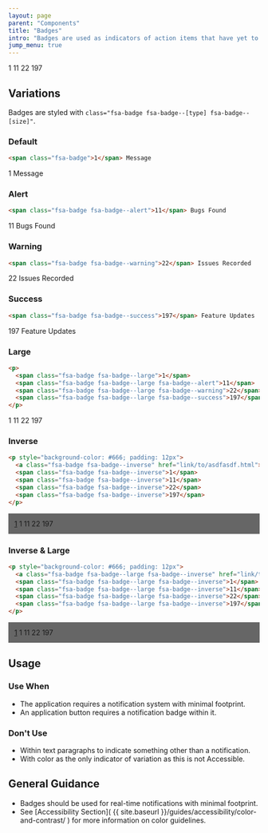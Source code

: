 ```yaml
---
layout: page
parent: "Components"
title: "Badges"
intro: "Badges are used as indicators of action items that have yet to be completed."
jump_menu: true
---
```


<div class="ds-preview">
  <p>
    <span class="fsa-badge">1</span>
    <span class="fsa-badge fsa-badge--alert">11</span>
    <span class="fsa-badge fsa-badge--warning">22</span>
    <span class="fsa-badge fsa-badge--success">197</span>
  </p>
</div>

## Variations

Badges are styled with `class="fsa-badge fsa-badge--[type] fsa-badge--[size]"`.

### Default

```html
<span class="fsa-badge">1</span> Message
```
<div class="ds-preview">
  <span class="fsa-badge">1</span> Message
</div>

### Alert

```html
<span class="fsa-badge fsa-badge--alert">11</span> Bugs Found
```
<div class="ds-preview">
  <span class="fsa-badge fsa-badge--alert">11</span> Bugs Found
</div>

### Warning

```html
<span class="fsa-badge fsa-badge--warning">22</span> Issues Recorded
```
<div class="ds-preview">
  <span class="fsa-badge fsa-badge--warning">22</span> Issues Recorded
</div>

### Success

```html
<span class="fsa-badge fsa-badge--success">197</span> Feature Updates
```
<div class="ds-preview">
  <span class="fsa-badge fsa-badge--success">197</span> Feature Updates
</div>

### Large

```html
<p>
  <span class="fsa-badge fsa-badge--large">1</span>
  <span class="fsa-badge fsa-badge--large fsa-badge--alert">11</span>
  <span class="fsa-badge fsa-badge--large fsa-badge--warning">22</span>
  <span class="fsa-badge fsa-badge--large fsa-badge--success">197</span>
</p>
```
<div class="ds-preview">
  <p>
    <span class="fsa-badge fsa-badge--large">1</span>
    <span class="fsa-badge fsa-badge--large fsa-badge--alert">11</span>
    <span class="fsa-badge fsa-badge--large fsa-badge--warning">22</span>
    <span class="fsa-badge fsa-badge--large fsa-badge--success">197</span>
  </p>
</div>

### Inverse

```html
<p style="background-color: #666; padding: 12px">
  <a class="fsa-badge fsa-badge--inverse" href="link/to/asdfasdf.html">1</a>
  <span class="fsa-badge fsa-badge--inverse">1</span>
  <span class="fsa-badge fsa-badge--inverse">11</span>
  <span class="fsa-badge fsa-badge--inverse">22</span>
  <span class="fsa-badge fsa-badge--inverse">197</span>
</p>
```

<div class="ds-preview">
  <p style="background-color: #666; padding: 12px">
    <a class="fsa-badge fsa-badge--inverse" href="link/to/asdfasdf.html">1</a>
    <span class="fsa-badge fsa-badge--inverse">1</span>
    <span class="fsa-badge fsa-badge--inverse">11</span>
    <span class="fsa-badge fsa-badge--inverse">22</span>
    <span class="fsa-badge fsa-badge--inverse">197</span>
  </p>
</div>

### Inverse & Large

```html
<p style="background-color: #666; padding: 12px">
  <a class="fsa-badge fsa-badge--large fsa-badge--inverse" href="link/to/asdfasdf.html">1</a>
  <span class="fsa-badge fsa-badge--large fsa-badge--inverse">1</span>
  <span class="fsa-badge fsa-badge--large fsa-badge--inverse">11</span>
  <span class="fsa-badge fsa-badge--large fsa-badge--inverse">22</span>
  <span class="fsa-badge fsa-badge--large fsa-badge--inverse">197</span>
</p>
```

<div class="ds-preview">
  <p style="background-color: #666; padding: 12px">
    <a class="fsa-badge fsa-badge--large fsa-badge--inverse" href="link/to/asdfasdf.html">1</a>
    <span class="fsa-badge fsa-badge--large fsa-badge--inverse">1</span>
    <span class="fsa-badge fsa-badge--large fsa-badge--inverse">11</span>
    <span class="fsa-badge fsa-badge--large fsa-badge--inverse">22</span>
    <span class="fsa-badge fsa-badge--large fsa-badge--inverse">197</span>
  </p>
</div>

## Usage

### Use When

* The application requires a notification system with minimal footprint.
* An application button requires a notification badge within it.

### Don't Use

* Within text paragraphs to indicate something other than a notification.
* With color as the only indicator of variation as this is not Accessible.

## General Guidance

* Badges should be used for real-time notifications with minimal footprint.
* See [Accessibility Section]( {{ site.baseurl }}/guides/accessibility/color-and-contrast/ ) for more information on color guidelines.
